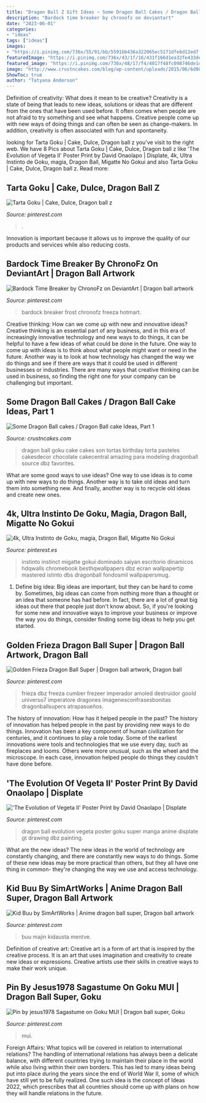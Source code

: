```yaml
---
title: "Dragon Ball Z Gift Ideas ~ Some Dragon Ball Cakes / Dragon Ball Cake Ideas, Part 1"
description: "Bardock time breaker by chronofz on deviantart"
date: "2023-06-01"
categories:
- "ideas"
tags: ["ideas"]
images:
- "https://i.pinimg.com/736x/55/91/bb/5591bb436a322065ec5171dfe6d12ed7.jpg"
featuredImage: "https://i.pinimg.com/736x/43/1f/16/431f166d1ea32fe433de99ebabc6e460.jpg"
featured_image: "https://i.pinimg.com/736x/48/17/f4/4817f48fc098746de1d1b5591482770f.jpg"
image: "http://www.crustncakes.com/blog/wp-content/uploads/2015/06/6d0826aaa7e0dd6d721822821198c723.jpg"
ShowToc: true
author: "Tatyana Anderson"
---
```



Definition of creativity: What does it mean to be creative?
Creativity is a state of being that leads to new ideas, solutions or ideas that are different from the ones that have been used before. It often comes when people are not afraid to try something and see what happens. Creative people come up with new ways of doing things and can often be seen as change-makers. In addition, creativity is often associated with fun and spontaneity.

	

		
looking for Tarta Goku | Cake, Dulce, Dragon ball z you've visit to the right web. We have 8 Pics about Tarta Goku | Cake, Dulce, Dragon ball z like &#039;The Evolution of Vegeta II&#039; Poster Print by David Onaolapo | Displate, 4k, Ultra Instinto de Goku, magia, Dragon Ball, Migatte No Gokui and also Tarta Goku | Cake, Dulce, Dragon ball z. Read more:
		
    
## Tarta Goku | Cake, Dulce, Dragon Ball Z

<img loading=lazy src="https://i.pinimg.com/736x/d1/26/69/d12669855c922e79da017cbefa09994a.jpg" onerror="this.onerror=null;this.src='https://tse4.mm.bing.net/th?id=OIP.PqbMhfjHRiJQuLP3E1_gogHaJ3&amp;pid=15.1';" alt="Tarta Goku | Cake, Dulce, Dragon ball z">

_Source: pinterest.com_

>. 

	

Innovation is important because it allows us to improve the quality of our products and services while also reducing costs.

    
## Bardock Time Breaker By ChronoFz On DeviantArt | Dragon Ball Artwork

<img loading=lazy src="https://i.pinimg.com/736x/88/0d/06/880d06b7166204818243d4b8ebf94cea.jpg" onerror="this.onerror=null;this.src='https://tse4.mm.bing.net/th?id=OIP._X0VlEwmj00fSJW3XAYHjgHaJ7&amp;pid=15.1';" alt="Bardock Time Breaker by ChronoFz on DeviantArt | Dragon ball artwork">

_Source: pinterest.com_

>bardock breaker frost chronofz freeza hotmart. 

	

Creative thinking: How can we come up with new and innovative ideas?
Creative thinking is an essential part of any business, and in this era of increasingly innovative technology and new ways to do things, it can be helpful to have a few ideas of what could be done in the future. One way to come up with ideas is to think about what people might want or need in the future. Another way is to look at how technology has changed the way we do things and see if there are ways that it could be used in different businesses or industries. There are many ways that creative thinking can be used in business, so finding the right one for your company can be challenging but important.

    
## Some Dragon Ball Cakes / Dragon Ball Cake Ideas, Part 1

<img loading=lazy src="http://www.crustncakes.com/blog/wp-content/uploads/2015/06/6d0826aaa7e0dd6d721822821198c723.jpg" onerror="this.onerror=null;this.src='https://tse1.mm.bing.net/th?id=OIP.-c3agOA_mhFhEJf2MgCKpwHaLG&amp;pid=15.1';" alt="Some Dragon Ball cakes / Dragon Ball cake Ideas, Part 1">

_Source: crustncakes.com_

>dragon ball goku cake cakes son tortas birthday torta pasteles cakesdecor chocolate cakecentral amazing para modeling dragonball source dbz favorites. 

	

What are some good ways to use ideas?
One way to use ideas is to come up with new ways to do things. Another way is to take old ideas and turn them into something new. And finally, another way is to recycle old ideas and create new ones.

    
## 4k, Ultra Instinto De Goku, Magia, Dragon Ball, Migatte No Gokui

<img loading=lazy src="https://i.pinimg.com/736x/06/b9/36/06b936b27c669d600a04b95a0f0eb145.jpg" onerror="this.onerror=null;this.src='https://tse3.mm.bing.net/th?id=OIP.Yk6D1QTzIkjyYFrGjZr4AAAAAA&amp;pid=15.1';" alt="4k, Ultra Instinto de Goku, magia, Dragon Ball, Migatte No Gokui">

_Source: pinterest.es_

>instinto instinct migatte gokui dominado saiyan escritorio dinamicos hdqwalls chromebook besthqwallpapers dbz ecran wallpapertip mastered istinto dbs dragonball fondosmil wallpapersmug. 

	

1. Define big idea:
Big ideas are important, but they can be hard to come by. Sometimes, big ideas can come from nothing more than a thought or an idea that someone has had before. In fact, there are a lot of great big ideas out there that people just don't know about. So, if you're looking for some new and innovative ways to improve your business or improve the way you do things, consider finding some big ideas to help you get started.

    
## Golden Frieza Dragon Ball Super | Dragon Ball Artwork, Dragon Ball

<img loading=lazy src="https://i.pinimg.com/736x/48/17/f4/4817f48fc098746de1d1b5591482770f.jpg" onerror="this.onerror=null;this.src='https://tse2.mm.bing.net/th?id=OIP.CCqrYsq5WQ2Q2LTVf58zFgHaNK&amp;pid=15.1';" alt="Golden Frieza Dragon Ball Super | Dragon ball artwork, Dragon ball">

_Source: pinterest.com_

>frieza dbz freeza cumber frezeer imperador amoled destruidor goold universo7 imperatore dragones imagenesconfrasesbonitas dragonballsupers atrapasueños. 

	

The history of innovation: How has it helped people in the past?
The history of innovation has helped people in the past by providing new ways to do things. Innovation has been a key component of human civilization for centuries, and it continues to play a role today. Some of the earliest innovations were tools and technologies that we use every day, such as fireplaces and looms. Others were more unusual, such as the wheel and the microscope. In each case, innovation helped people do things they couldn't have done before.

    
## &#039;The Evolution Of Vegeta II&#039; Poster Print By David Onaolapo | Displate

<img loading=lazy src="https://i.pinimg.com/736x/55/91/bb/5591bb436a322065ec5171dfe6d12ed7.jpg" onerror="this.onerror=null;this.src='https://tse1.mm.bing.net/th?id=OIP.y1BtwILiwnhEsulgU0LNUAHaKX&amp;pid=15.1';" alt="&#039;The Evolution of Vegeta II&#039; Poster Print by David Onaolapo | Displate">

_Source: pinterest.com_

>dragon ball evolution vegeta poster goku super manga anime displate gt drawing dbz painting. 

	

What are the new ideas?
The new ideas in the world of technology are constantly changing, and there are constantly new ways to do things. Some of these new ideas may be more practical than others, but they all have one thing in common- they're changing the way we use and access technology.

    
## Kid Buu By SimArtWorks | Anime Dragon Ball Super, Dragon Ball Artwork

<img loading=lazy src="https://i.pinimg.com/736x/5f/7e/65/5f7e65ffe032b8369f8e605192aadec3.jpg" onerror="this.onerror=null;this.src='https://tse1.mm.bing.net/th?id=OIP.mOkfAQtc6wIMa8CxlCDOBwHaLC&amp;pid=15.1';" alt="Kid Buu by SimArtWorks | Anime dragon ball super, Dragon ball artwork">

_Source: pinterest.com_

>buu majin kidausta mentve. 

	

Definition of creative art:
Creative art is a form of art that is inspired by the creative process. It is an art that uses imagination and creativity to create new ideas or expressions. Creative artists use their skills in creative ways to make their work unique.

    
## Pin By Jesus1978 Sagastume On Goku MUI | Dragon Ball Super, Goku

<img loading=lazy src="https://i.pinimg.com/736x/43/1f/16/431f166d1ea32fe433de99ebabc6e460.jpg" onerror="this.onerror=null;this.src='https://tse1.mm.bing.net/th?id=OIP.PKPkBFV7spVGfCdJy1ylNgHaJ3&amp;pid=15.1';" alt="Pin by jesus1978 Sagastume on Goku MUI | Dragon ball super, Goku">

_Source: pinterest.com_

>mui. 

	

Foreign Affairs: What topics will be covered in relation to international relations?
The handling of international relations has always been a delicate balance, with different countries trying to maintain their place in the world while also living within their own borders. This has led to many ideas being put into place during the years since the end of World War II, some of which have still yet to be fully realized. One such idea is the concept of Ideas 2022, which prescribes that all countries should come up with plans on how they will handle relations in the future.

